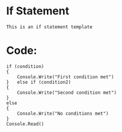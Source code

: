 # If Statement

    This is an if statement template
    
# Code:

    if (condition)
    {
        Console.Write("First condition met")
    }   else if (condition2)
    {
        Console.Write("Second condition met")
    }
    else
    {
        Console.Write("No conditions met")
    }
    Console.Read()
